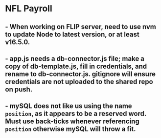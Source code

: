# NFL Payroll

## - When working on FLIP server, need to use nvm to update Node to latest version, or at least v16.5.0.

## - app.js needs a db-connector.js file; make a copy of db-template.js, fill in credentials, and rename to db-connector.js. gitignore will ensure credentials are not uploaded to the shared repo on push.

## - mySQL does not like us using the name `position`, as it appears to be a reserved word. Must use back-ticks whenever referencing `position` otherwise mySQL will throw a fit.